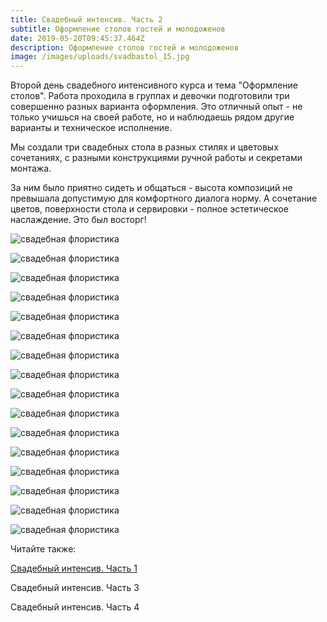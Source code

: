```yaml
---
title: Свадебный интенсив. Часть 2
subtitle: Оформление столов гостей и молодоженов
date: 2019-05-20T09:45:37.464Z
description: Оформление столов гостей и молодоженов
image: /images/uploads/svadbastol_15.jpg
---
```

Второй день свадебного интенсивного курса и тема "Оформление столов". Работа проходила в группах и девочки подготовили три совершенно разных варианта оформления. Это отличный опыт - не только учишься на своей работе, но и наблюдаешь рядом другие варианты и техническое исполнение.

Мы создали три свадебных стола в разных стилях и цветовых сочетаниях, с разными конструкциями ручной работы и секретами монтажа. 

За ним было приятно сидеть и общаться - высота композиций не превышала допустимую для комфортного диалога норму. А сочетание цветов, поверхности стола и сервировки - полное эстетическое наслаждение. Это был восторг!

![свадебная флористика](/images/uploads/svadbastol_01.jpg "свадебная флористика")

![свадебная флористика](/images/uploads/svadbastol_02.jpg "свадебная флористика")

![свадебная флористика](/images/uploads/svadbastol_03.jpg "свадебная флористика")

![свадебная флористика](/images/uploads/svadbastol_04.jpg "свадебная флористика")

![свадебная флористика](/images/uploads/svadbastol_09.jpg "свадебная флористика")

![свадебная флористика](/images/uploads/svadbastol_10.jpg "свадебная флористика")

![свадебная флористика](/images/uploads/svadbastol_11.jpg "свадебная флористика")

![свадебная флористика](/images/uploads/svadbastol_12.jpg "свадебная флористика")

![свадебная флористика](/images/uploads/svadbastol_13.jpg "свадебная флористика")

![свадебная флористика](/images/uploads/svadbastol_14.jpg "свадебная флористика")

![свадебная флористика](/images/uploads/svadbastol_16.jpg "свадебная флористика")

![свадебная флористика](/images/uploads/svadbastol_17.jpg "свадебная флористика")

![свадебная флористика](/images/uploads/svadbastol_18.jpg "свадебная флористика")

![свадебная флористика](/images/uploads/svadbastol_20.jpg "свадебная флористика")

![свадебная флористика](/images/uploads/svadbastol_21.jpg "свадебная флористика")

![свадебная флористика](/images/uploads/svadbastol_22.jpg "свадебная флористика")

Читайте также:

[Свадебный интенсив. Часть 1](https://www.rozaazora.by/blog/%D1%81%D0%B2%D0%B0%D0%B4%D0%B5%D0%B1%D0%BD%D1%8B%D0%B9-%D0%B8%D0%BD%D1%82%D0%B5%D0%BD%D1%81%D0%B8%D0%B2-%D1%87%D0%B0%D1%81%D1%82%D1%8C-1/)

Свадебный интенсив. Часть 3

Свадебный интенсив. Часть 4

